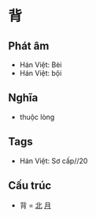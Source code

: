 # 背

## Phát âm
* Hán Việt: Bèi
* Hán Việt: bội

## Nghĩa
* thuộc lòng

## Tags
* Hán Việt: Sơ cấp//20

## Cấu trúc
* 背 = [北](北.md) [月](月.md)

<script>window.HANZI_FIELD='背';</script>